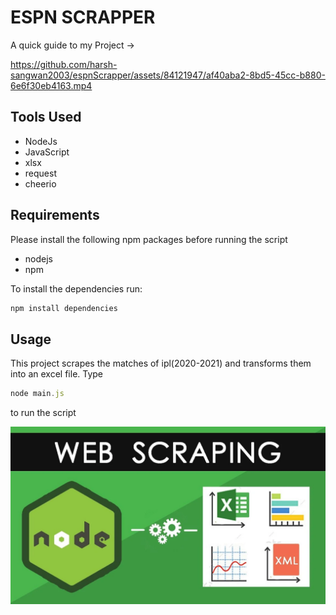 # ESPN SCRAPPER

A quick guide to my Project ->

https://github.com/harsh-sangwan2003/espnScrapper/assets/84121947/af40aba2-8bd5-45cc-b880-6e6f30eb4163.mp4

## Tools Used

- NodeJs
- JavaScript
- xlsx
- request
- cheerio

## Requirements

Please install the following npm packages before running the script

- nodejs
- npm

To install the dependencies run:

```js
npm install dependencies
```

## Usage

This project scrapes the matches of ipl(2020-2021) and transforms them into an excel file.
Type 

```js
node main.js
``` 
to run the script

<img src ="/image.webp">
